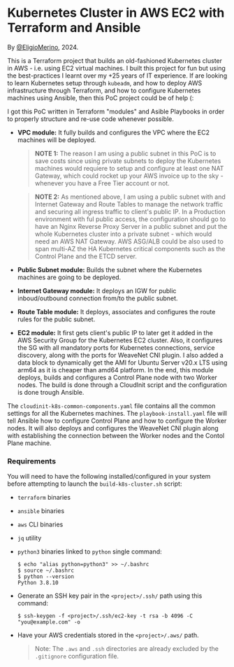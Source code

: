 # Kubernetes Cluster in AWS EC2 with Terraform and Ansible
By [@EligioMerino](https://github.com/eligiomerino), 2024.

This is a Terraform project that builds an old-fashioned Kubernetes cluster in AWS - i.e. using EC2 virtual machines. I built this project for fun but using the best-practices I learnt over my +25 years of IT experience. If are looking to learn Kubernetes setup through `kubeadm`, and how to deploy AWS infrastructure through Terraform, and how to configure Kubernetes machines using Ansible, then this PoC project could be of help (: 

I got this PoC written in Terraform "modules" and Asible Playbooks in order to properly structure and re-use code whenever possible. 

* **VPC module:** It fully builds and configures the VPC where the EC2 machines will be deployed. 
    
    > **NOTE 1:** The reason I am using a public subnet in this PoC is to save costs since using private subnets to deploy the Kubernetes machines would requiere to setup and configure at least one NAT Gateway, which could rocket up your AWS invoice up to the sky - whenever you have a Free Tier account or not.

    > **NOTE 2:** As mentioned above, I am using a public subnet with and Internet Gateway and Route Tables to manage the network traffic and securing all ingress traffic to client's public IP. In a Production environment with ful public access, the configuration should go to have an Nginx Reverse Proxy Server in a public subnet and put the whole Kubernetes cluster into a private subnet - which would need an AWS NAT Gateway. AWS ASG/ALB could be also used to span multi-AZ the HA Kubernetes critical components such as the Control Plane and the ETCD server.
    
* **Public Subnet module:** Builds the subnet where the Kubernetes machines are going to be deployed.

* **Internet Gateway module:** It deploys an IGW for public inboud/outbound connection from/to the public subnet.

* **Route Table module:** It deploys, associates and configures the route rules for the public subnet.

* **EC2 module:** It first gets client's public IP to later get it added in the AWS Security Group for the Kubernetes EC2 cluster. Also, it configures the SG with all mandatory ports for Kubernetes connections, service discovery, along with the ports for WeaveNet CNI plugin. I also added a data block to dynamically get the AMI for Ubuntu Server v20.x LTS using arm64 as it is cheaper than amd64 platform. In the end, this module deploys, builds and configures a Control Plane node with two Worker nodes. The build is done through a CloudInit script and the configuration is done trough Ansible.

The `cloudinit-k8s-common-components.yaml` file contains all the common settings for all the Kubernetes machines. The `playbook-install.yaml` file will tell Ansible how to configure Control Plane and how to configure the Worker nodes. It will also deploys and configures the WeaveNet CNI plugin along with establishing the connection between the Worker nodes and the Contol Plane machine.

### Requirements
You will need to have the following installed/configured in your system before attempting to launch the `build-k8s-cluster.sh` script:
* `terraform` binaries
* `ansible` binaries
* `aws` CLI binaries
* `jq` utility
* `python3` binaries linked to `python` single command:
    ```
    $ echo "alias python=python3" >> ~/.bashrc
    $ source ~/.bashrc
    $ python --version
    Python 3.8.10
    ```
* Generate an SSH key pair in the `<project>/.ssh/` path using this command:
  ```
  $ ssh-keygen -f <project>/.ssh/ec2-key -t rsa -b 4096 -C "you@example.com" -o
  ```
* Have your AWS credentials stored in the `<project>/.aws/` path.

    > Note: The `.aws` and `.ssh` directories are already excluded by the `.gitignore` configuration file.

